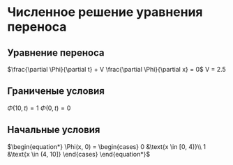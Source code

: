 # Численное решение уравнения переноса
## Уравнение переноса
$\frac{\partial \Phi}{\partial t} + V \frac{\partial \Phi}{\partial x} = 0$
V = 2.5
## Граниченые условия
$\Phi(10, t) = 1$
$\Phi(0, t) = 0$
## Начальные условия
$\begin{equation*}
\Phi(x, 0) = 
 \begin{cases}
   0 &\text{x \in [0, 4)}\\
   1 &\text{x \in (4, 10]}
 \end{cases}
\end{equation*}$
